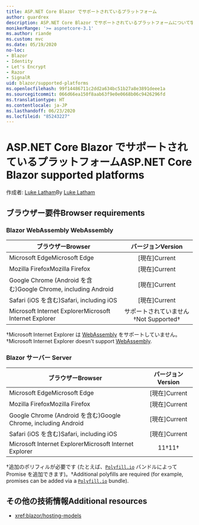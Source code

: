 ```yaml
---
title: ASP.NET Core Blazor でサポートされているプラットフォーム
author: guardrex
description: ASP.NET Core Blazor でサポートされているプラットフォームについて学習します。
monikerRange: '>= aspnetcore-3.1'
ms.author: riande
ms.custom: mvc
ms.date: 05/19/2020
no-loc:
- Blazor
- Identity
- Let's Encrypt
- Razor
- SignalR
uid: blazor/supported-platforms
ms.openlocfilehash: 99f14486711c2dd2a634bc51b27a8e3891deee1a
ms.sourcegitcommit: 066d66ea150f8aab63f9e0e0668b06c9426296fd
ms.translationtype: HT
ms.contentlocale: ja-JP
ms.lasthandoff: 06/23/2020
ms.locfileid: "85243227"
---
```

# <a name="aspnet-core-blazor-supported-platforms"></a><span data-ttu-id="e41a0-103">ASP.NET Core Blazor でサポートされているプラットフォーム</span><span class="sxs-lookup"><span data-stu-id="e41a0-103">ASP.NET Core Blazor supported platforms</span></span>

<span data-ttu-id="e41a0-104">作成者: [Luke Latham](https://github.com/guardrex)</span><span class="sxs-lookup"><span data-stu-id="e41a0-104">By [Luke Latham](https://github.com/guardrex)</span></span>

## <a name="browser-requirements"></a><span data-ttu-id="e41a0-105">ブラウザー要件</span><span class="sxs-lookup"><span data-stu-id="e41a0-105">Browser requirements</span></span>

### <a name="blazor-webassembly"></a>Blazor<span data-ttu-id="e41a0-106"> WebAssembly</span><span class="sxs-lookup"><span data-stu-id="e41a0-106"> WebAssembly</span></span>

| <span data-ttu-id="e41a0-107">ブラウザー</span><span class="sxs-lookup"><span data-stu-id="e41a0-107">Browser</span></span>                          | <span data-ttu-id="e41a0-108">バージョン</span><span class="sxs-lookup"><span data-stu-id="e41a0-108">Version</span></span>               |
| -------------------------------- | :-------------------: |
| <span data-ttu-id="e41a0-109">Microsoft Edge</span><span class="sxs-lookup"><span data-stu-id="e41a0-109">Microsoft Edge</span></span>                   | <span data-ttu-id="e41a0-110">[現在]</span><span class="sxs-lookup"><span data-stu-id="e41a0-110">Current</span></span>               |
| <span data-ttu-id="e41a0-111">Mozilla Firefox</span><span class="sxs-lookup"><span data-stu-id="e41a0-111">Mozilla Firefox</span></span>                  | <span data-ttu-id="e41a0-112">[現在]</span><span class="sxs-lookup"><span data-stu-id="e41a0-112">Current</span></span>               |
| <span data-ttu-id="e41a0-113">Google Chrome (Android を含む)</span><span class="sxs-lookup"><span data-stu-id="e41a0-113">Google Chrome, including Android</span></span> | <span data-ttu-id="e41a0-114">[現在]</span><span class="sxs-lookup"><span data-stu-id="e41a0-114">Current</span></span>               |
| <span data-ttu-id="e41a0-115">Safari (iOS を含む)</span><span class="sxs-lookup"><span data-stu-id="e41a0-115">Safari, including iOS</span></span>            | <span data-ttu-id="e41a0-116">[現在]</span><span class="sxs-lookup"><span data-stu-id="e41a0-116">Current</span></span>               |
| <span data-ttu-id="e41a0-117">Microsoft Internet Explorer</span><span class="sxs-lookup"><span data-stu-id="e41a0-117">Microsoft Internet Explorer</span></span>      | <span data-ttu-id="e41a0-118">サポートされていません&dagger;</span><span class="sxs-lookup"><span data-stu-id="e41a0-118">Not Supported&dagger;</span></span> |

<span data-ttu-id="e41a0-119">&dagger;Microsoft Internet Explorer は [WebAssembly](https://webassembly.org) をサポートしていません。</span><span class="sxs-lookup"><span data-stu-id="e41a0-119">&dagger;Microsoft Internet Explorer doesn't support [WebAssembly](https://webassembly.org).</span></span>

### <a name="blazor-server"></a>Blazor<span data-ttu-id="e41a0-120"> サーバー</span><span class="sxs-lookup"><span data-stu-id="e41a0-120"> Server</span></span>

| <span data-ttu-id="e41a0-121">ブラウザー</span><span class="sxs-lookup"><span data-stu-id="e41a0-121">Browser</span></span>                          | <span data-ttu-id="e41a0-122">バージョン</span><span class="sxs-lookup"><span data-stu-id="e41a0-122">Version</span></span>    |
| -------------------------------- | :--------: |
| <span data-ttu-id="e41a0-123">Microsoft Edge</span><span class="sxs-lookup"><span data-stu-id="e41a0-123">Microsoft Edge</span></span>                   | <span data-ttu-id="e41a0-124">[現在]</span><span class="sxs-lookup"><span data-stu-id="e41a0-124">Current</span></span>    |
| <span data-ttu-id="e41a0-125">Mozilla Firefox</span><span class="sxs-lookup"><span data-stu-id="e41a0-125">Mozilla Firefox</span></span>                  | <span data-ttu-id="e41a0-126">[現在]</span><span class="sxs-lookup"><span data-stu-id="e41a0-126">Current</span></span>    |
| <span data-ttu-id="e41a0-127">Google Chrome (Android を含む)</span><span class="sxs-lookup"><span data-stu-id="e41a0-127">Google Chrome, including Android</span></span> | <span data-ttu-id="e41a0-128">[現在]</span><span class="sxs-lookup"><span data-stu-id="e41a0-128">Current</span></span>    |
| <span data-ttu-id="e41a0-129">Safari (iOS を含む)</span><span class="sxs-lookup"><span data-stu-id="e41a0-129">Safari, including iOS</span></span>            | <span data-ttu-id="e41a0-130">[現在]</span><span class="sxs-lookup"><span data-stu-id="e41a0-130">Current</span></span>    |
| <span data-ttu-id="e41a0-131">Microsoft Internet Explorer</span><span class="sxs-lookup"><span data-stu-id="e41a0-131">Microsoft Internet Explorer</span></span>      | <span data-ttu-id="e41a0-132">11&dagger;</span><span class="sxs-lookup"><span data-stu-id="e41a0-132">11&dagger;</span></span> |

<span data-ttu-id="e41a0-133">&dagger;追加のポリフィルが必要です (たとえば、[`Polyfill.io`](https://polyfill.io/v3/) バンドルによって Promise を追加できます)。</span><span class="sxs-lookup"><span data-stu-id="e41a0-133">&dagger;Additional polyfills are required (for example, promises can be added via a [`Polyfill.io`](https://polyfill.io/v3/) bundle).</span></span>

## <a name="additional-resources"></a><span data-ttu-id="e41a0-134">その他の技術情報</span><span class="sxs-lookup"><span data-stu-id="e41a0-134">Additional resources</span></span>

* <xref:blazor/hosting-models>
